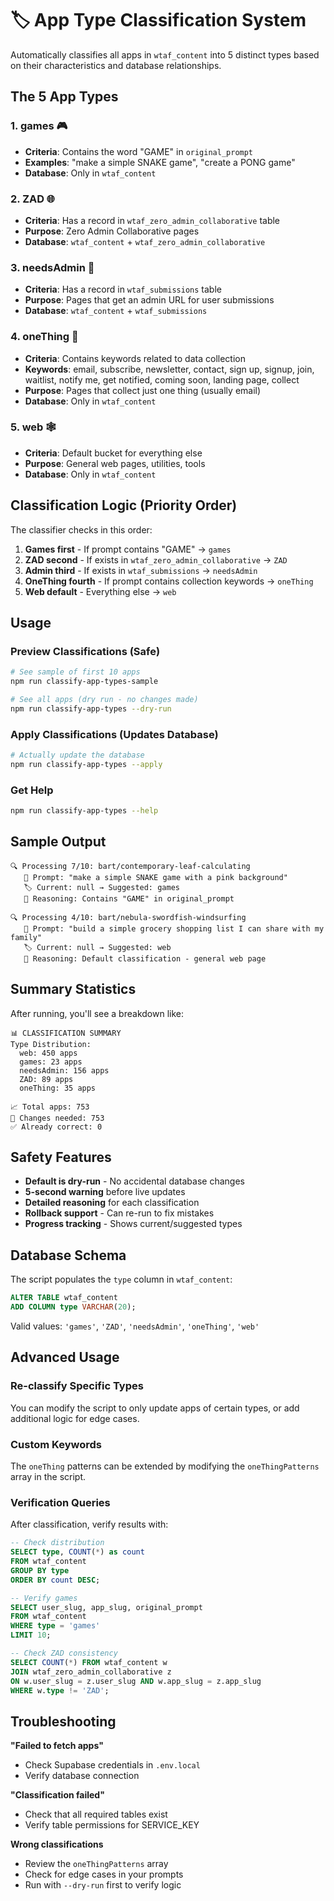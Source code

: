 # 🏷️ App Type Classification System

Automatically classifies all apps in `wtaf_content` into 5 distinct types based on their characteristics and database relationships.

## The 5 App Types

### 1. **games** 🎮
- **Criteria**: Contains the word "GAME" in `original_prompt`
- **Examples**: "make a simple SNAKE game", "create a PONG game"
- **Database**: Only in `wtaf_content`

### 2. **ZAD** 🌐
- **Criteria**: Has a record in `wtaf_zero_admin_collaborative` table
- **Purpose**: Zero Admin Collaborative pages
- **Database**: `wtaf_content` + `wtaf_zero_admin_collaborative`

### 3. **needsAdmin** 👥
- **Criteria**: Has a record in `wtaf_submissions` table  
- **Purpose**: Pages that get an admin URL for user submissions
- **Database**: `wtaf_content` + `wtaf_submissions`

### 4. **oneThing** 📝
- **Criteria**: Contains keywords related to data collection
- **Keywords**: email, subscribe, newsletter, contact, sign up, signup, join, waitlist, notify me, get notified, coming soon, landing page, collect
- **Purpose**: Pages that collect just one thing (usually email)
- **Database**: Only in `wtaf_content`

### 5. **web** 🕸️
- **Criteria**: Default bucket for everything else
- **Purpose**: General web pages, utilities, tools
- **Database**: Only in `wtaf_content`

## Classification Logic (Priority Order)

The classifier checks in this order:

1. **Games first** - If prompt contains "GAME" → `games`
2. **ZAD second** - If exists in `wtaf_zero_admin_collaborative` → `ZAD`  
3. **Admin third** - If exists in `wtaf_submissions` → `needsAdmin`
4. **OneThing fourth** - If prompt contains collection keywords → `oneThing`
5. **Web default** - Everything else → `web`

## Usage

### Preview Classifications (Safe)
```bash
# See sample of first 10 apps
npm run classify-app-types-sample

# See all apps (dry run - no changes made)
npm run classify-app-types --dry-run
```

### Apply Classifications (Updates Database)
```bash
# Actually update the database
npm run classify-app-types --apply
```

### Get Help
```bash
npm run classify-app-types --help
```

## Sample Output

```
🔍 Processing 7/10: bart/contemporary-leaf-calculating
   📝 Prompt: "make a simple SNAKE game with a pink background"
   🏷️ Current: null → Suggested: games
   💭 Reasoning: Contains "GAME" in original_prompt

🔍 Processing 4/10: bart/nebula-swordfish-windsurfing  
   📝 Prompt: "build a simple grocery shopping list I can share with my family"
   🏷️ Current: null → Suggested: web
   💭 Reasoning: Default classification - general web page
```

## Summary Statistics

After running, you'll see a breakdown like:
```
📊 CLASSIFICATION SUMMARY
Type Distribution:
  web: 450 apps
  games: 23 apps  
  needsAdmin: 156 apps
  ZAD: 89 apps
  oneThing: 35 apps

📈 Total apps: 753
📝 Changes needed: 753
✅ Already correct: 0
```

## Safety Features

- **Default is dry-run** - No accidental database changes
- **5-second warning** before live updates
- **Detailed reasoning** for each classification
- **Rollback support** - Can re-run to fix mistakes
- **Progress tracking** - Shows current/suggested types

## Database Schema

The script populates the `type` column in `wtaf_content`:

```sql
ALTER TABLE wtaf_content 
ADD COLUMN type VARCHAR(20);
```

Valid values: `'games'`, `'ZAD'`, `'needsAdmin'`, `'oneThing'`, `'web'`

## Advanced Usage

### Re-classify Specific Types
You can modify the script to only update apps of certain types, or add additional logic for edge cases.

### Custom Keywords  
The `oneThing` patterns can be extended by modifying the `oneThingPatterns` array in the script.

### Verification Queries
After classification, verify results with:

```sql
-- Check distribution
SELECT type, COUNT(*) as count 
FROM wtaf_content 
GROUP BY type 
ORDER BY count DESC;

-- Verify games
SELECT user_slug, app_slug, original_prompt 
FROM wtaf_content 
WHERE type = 'games' 
LIMIT 10;

-- Check ZAD consistency  
SELECT COUNT(*) FROM wtaf_content w
JOIN wtaf_zero_admin_collaborative z 
ON w.user_slug = z.user_slug AND w.app_slug = z.app_slug
WHERE w.type != 'ZAD';
```

## Troubleshooting

**"Failed to fetch apps"**
- Check Supabase credentials in `.env.local`
- Verify database connection

**"Classification failed"**  
- Check that all required tables exist
- Verify table permissions for SERVICE_KEY

**Wrong classifications**
- Review the `oneThingPatterns` array
- Check for edge cases in your prompts
- Run with `--dry-run` first to verify logic 